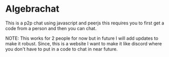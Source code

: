 # Algebrachat
This is a p2p chat using javascript and peerjs this requires you to first get a code from a person and then you can chat.

NOTE: This works for 2 people for now but in future I will add updates to make it robust.
Since, this is a website I want to make it like discord where you don't have to put in a code to chat in near future.
